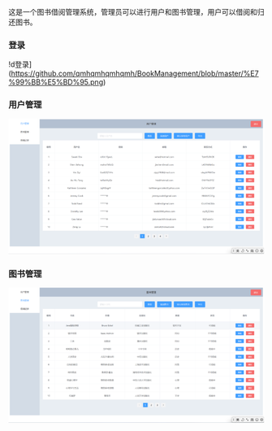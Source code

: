 这是一个图书借阅管理系统，管理员可以进行用户和图书管理，用户可以借阅和归还图书。
### 登录
!d登录](https://github.com/qmhqmhqmhqmh/BookManagement/blob/master/%E7%99%BB%E5%BD%95.png)

### 用户管理
![用户管理](https://github.com/qmhqmhqmhqmh/BookManagement/blob/master/%E7%94%A8%E6%88%B7%E7%AE%A1%E7%90%86.png)

### 图书管理
![Book Management](https://github.com/qmhqmhqmhqmh/BookManagement/blob/master/%E5%9B%BE%E4%B9%A6%E7%AE%A1%E7%90%86.png)


